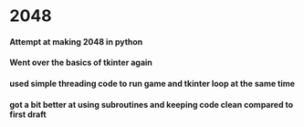 # 2048
#### Attempt at making 2048 in python
#### Went over the basics of tkinter again
#### used simple threading code to run game and tkinter loop at the same time
#### got a bit better at using subroutines and keeping code clean compared to first draft
